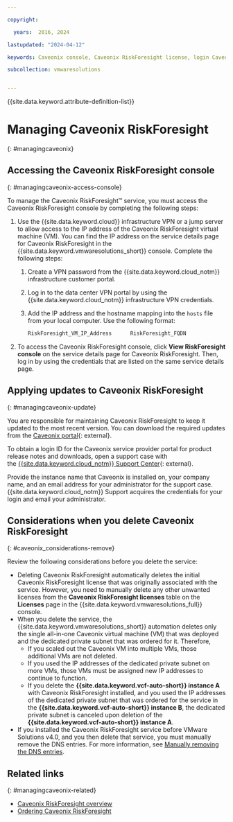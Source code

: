 ```yaml
---

copyright:

  years:  2016, 2024

lastupdated: "2024-04-12"

keywords: Caveonix console, Caveonix RiskForesight license, login Caveonix console

subcollection: vmwaresolutions


---
```


{{site.data.keyword.attribute-definition-list}}

# Managing Caveonix RiskForesight
{: #managingcaveonix}

## Accessing the Caveonix RiskForesight console
{: #managingcaveonix-access-console}

To manage the Caveonix RiskForesight™ service, you must access the Caveonix RiskForesight console by completing the following steps:

1. Use the {{site.data.keyword.cloud}} infrastructure VPN or a jump server to allow access to the IP address of the Caveonix RiskForesight virtual machine (VM). You can find the IP address on the service details page for Caveonix RiskForesight in the {{site.data.keyword.vmwaresolutions_short}} console. Complete the following steps:
   1. Create a VPN password from the {{site.data.keyword.cloud_notm}} infrastructure customer portal.
   2. Log in to the data center VPN portal by using the {{site.data.keyword.cloud_notm}} infrastructure VPN credentials.
   3. Add the IP address and the hostname mapping into the `hosts` file from your local computer. Use the following format:

      ```javascript
      RiskForesight_VM_IP_Address      RiskForesight_FQDN
      ```
2. To access the Caveonix RiskForesight console, click **View RiskForesight console** on the service details page for Caveonix RiskForesight. Then, log in by using the credentials that are listed on the same service details page.

## Applying updates to Caveonix RiskForesight
{: #managingcaveonix-update}

You are responsible for maintaining Caveonix RiskForesight to keep it updated to the most recent version. You can download the required updates from the [Caveonix portal](https://support.caveonix.com/access/unauthenticated){: external}.

To obtain a login ID for the Caveonix service provider portal for product release notes and downloads, open a support case with the [{{site.data.keyword.cloud_notm}} Support Center](https://cloud.ibm.com/unifiedsupport/supportcenter){: external}.

Provide the instance name that Caveonix is installed on, your company name, and an email address for your administrator for the support case. {{site.data.keyword.cloud_notm}} Support acquires the credentials for your login and email your administrator.

## Considerations when you delete Caveonix RiskForesight
{: #caveonix_considerations-remove}

Review the following considerations before you delete the service:

* Deleting Caveonix RiskForesight automatically deletes the initial Caveonix RiskForesight license that was originally associated with the service. However, you need to manually delete any other unwanted licenses from the **Caveonix RiskForesight licenses** table on the **Licenses** page in the {{site.data.keyword.vmwaresolutions_full}} console.
* When you delete the service, the {{site.data.keyword.vmwaresolutions_short}} automation deletes only the single all-in-one Caveonix virtual machine (VM) that was deployed and the dedicated private subnet that was ordered for it. Therefore,
   * If you scaled out the Caveonix VM into multiple VMs, those additional VMs are not deleted.
   * If you used the IP addresses of the dedicated private subnet on more VMs, those VMs must be assigned new IP addresses to continue to function.
   * If you delete the **{{site.data.keyword.vcf-auto-short}} instance A** with Caveonix RiskForesight installed, and you used the IP addresses of the dedicated private subnet that was ordered for the service in the **{{site.data.keyword.vcf-auto-short}} instance B**, the dedicated private subnet is canceled upon deletion of the **{{site.data.keyword.vcf-auto-short}} instance A**.
* If you installed the Caveonix RiskForesight service before VMware Solutions v4.0, and you then delete that service, you must manually remove the DNS entries. For more information, see [Manually removing the DNS entries](/docs/vmwaresolutions?topic=vmwaresolutions-vc_deletingservices#vc_deletingservices-DNS-entries).

## Related links
{: #managingcaveonix-related}

* [Caveonix RiskForesight overview](/docs/vmwaresolutions?topic=vmwaresolutions-caveonix_considerations)
* [Ordering Caveonix RiskForesight](/docs/vmwaresolutions?topic=vmwaresolutions-caveonix_ordering)
